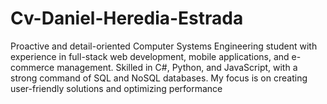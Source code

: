# Cv-Daniel-Heredia-Estrada
Proactive and detail-oriented Computer Systems Engineering student with experience in full-stack web development, mobile applications, and e-commerce management. Skilled in C#, Python, and JavaScript, with a strong command of SQL and NoSQL databases. My focus is on creating user-friendly solutions and optimizing performance
